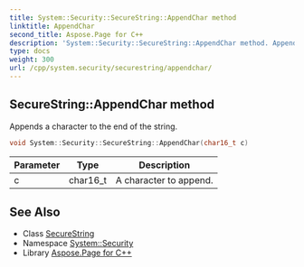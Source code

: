 ```yaml
---
title: System::Security::SecureString::AppendChar method
linktitle: AppendChar
second_title: Aspose.Page for C++
description: 'System::Security::SecureString::AppendChar method. Appends a character to the end of the string in C++.'
type: docs
weight: 300
url: /cpp/system.security/securestring/appendchar/
---
```

## SecureString::AppendChar method


Appends a character to the end of the string.

```cpp
void System::Security::SecureString::AppendChar(char16_t c)
```


| Parameter | Type | Description |
| --- | --- | --- |
| c | char16_t | A character to append. |

## See Also

* Class [SecureString](../)
* Namespace [System::Security](../../)
* Library [Aspose.Page for C++](../../../)
